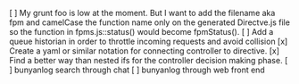  [ ] My grunt foo is low at the moment. But I want to add the filename aka fpm
     and camelCase the function name only on the generated Directve.js file
     so the function in fpms.js::status() would become fpmStatus().
 [ ] Add a queue historian in order to throttle incoming requests and avoid collision
 [x] Create a yaml or similar notation for connecting controller to directive.
 [x] Find a better way than nested ifs for the controller decision making phase.
 [ ] bunyanlog search through chat
 [ ] bunyanlog through web front end
